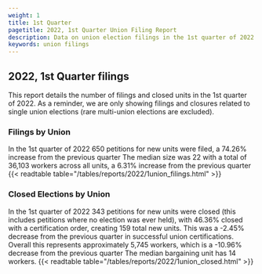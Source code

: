 ```yaml
---
weight: 1
title: 1st Quarter
pagetitle: 2022, 1st Quarter Union Filing Report
description: Data on union election filings in the 1st quarter of 2022
keywords: union filings
---
```


## 2022, 1st Quarter filings

This report details the number of filings and closed units in the 1st quarter of 2022. As a reminder, we are only showing filings and closures related to single union elections (rare multi-union elections are excluded).

### Filings by Union
In the 1st quarter of 2022 650 petitions for new units were filed, a 74.26% increase from the previous quarter The median size was 22 with a total of 36,103 workers across all units, a 6.31% increase from the previous quarter
{{< readtable table="/tables/reports/2022/1union_filings.html" >}}

### Closed Elections by Union
In the 1st quarter of 2022 343 petitions for new units were closed (this includes petitions where no election was ever held), with 46.36% closed with a certification order, creating 159 total new units. This was a -2.45% decrease from the previous quarter in successful union certifications. Overall this represents approximately 5,745 workers, which is a -10.96% decrease from the previous quarter The median bargaining unit has 14 workers.
{{< readtable table="/tables/reports/2022/1union_closed.html" >}}
